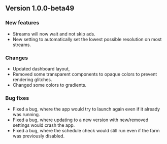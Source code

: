 ## Version 1.0.0-beta49
### New features
- Streams will now wait and not skip ads.
- New setting to automatically set the lowest possible resolution on most
  streams.

### Changes
- Updated dashboard layout,
- Removed some transparent components to opaque colors to prevent rendering glitches.
- Changed some colors to gradients.

### Bug fixes
- Fixed a bug, where the app would try to launch again even if it already was
  running.
- Fixed a bug, where updating to a new version with new/removed settings would
  crash the app.
- Fixed a bug, where the schedule check would still run even if the farm was
  previously disabled.
